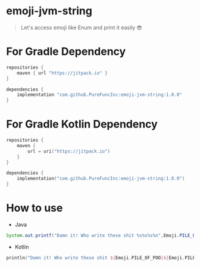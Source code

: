 # emoji-jvm-string

> Let's access emoji like Enum and print it easily 😎

# For Gradle Dependency

```groovy
repositories {
    maven { url "https://jitpack.io" }
}

dependencies {
    implementation "com.github.PureFuncInc:emoji-jvm-string:1.0.0"
}
```

# For Gradle Kotlin Dependency

```kotlin
repositories {
    maven {
        url = uri("https://jitpack.io")
    }
}

dependencies {
    implementation("com.github.PureFuncInc:emoji-jvm-string:1.0.0")
}
```

# How to use

* Java
```java
System.out.printf("Damn it! Who write these shit %s%s%s%n",Emoji.PILE_OF_POO,Emoji.PILE_OF_POO,Emoji.PILE_OF_POO);
```

* Kotlin
```kotlin
println("Damn it! Who write these shit ${Emoji.PILE_OF_POO}${Emoji.PILE_OF_POO}${Emoji.PILE_OF_POO}")
```

